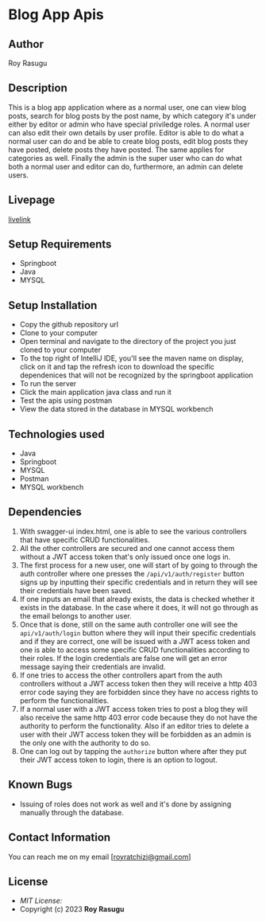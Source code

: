 # Blog App Apis
## Author
Roy Rasugu

## Description
This is a blog app application where as a normal user, one can view blog posts, search for blog posts by the post name, by which category it's under either by editor or admin who have special priviledge roles. A normal user can also edit their own details by user profile. Editor is able to do what a normal user can do and be able to create blog posts, edit blog posts they have posted, delete posts they have posted. The same applies for categories as well. Finally the admin is the super user who can do what both a normal user and editor can do, furthermore, an admin can delete users.

## Livepage
[livelink](http://blogwebapp-env.eba-xdx3tmsm.ap-southeast-2.elasticbeanstalk.com/swagger-ui/index.html)

## Setup Requirements
* Springboot
* Java
* MYSQL

## Setup Installation
* Copy the github repository url
* Clone to your computer
* Open terminal and navigate to the directory of the project you just cloned to your computer
* To the top right of IntelliJ IDE, you'll see the maven name on display, click on it and tap the refresh icon to download the specific dependenices that will not be recognized by the springboot application
* To run the server
* Click the main application java class and run it
* Test the apis using postman
* View the data stored in the database in MYSQL workbench

## Technologies used
* Java
* Springboot
* MYSQL
* Postman
* MYSQL workbench

## Dependencies
1. With swagger-ui index.html, one is able to see the various controllers that have specific CRUD functionalities.
2. All the other controllers are secured and one cannot access them without a JWT access token that's only issued once one logs in.
3. The first process for a new user, one will start of by going to through the auth controller where one presses the ```/api/v1/auth/register``` button signs up by inputting their specific credentials and in return they will see their credentials have been saved.
4. If one inputs an email that already exists, the data is checked whether it exists in the database. In the case where it does, it will not go through as the email belongs to another user.
5. Once that is done, still on the same auth controller one will see the ```api/v1/auth/login``` button where they will input their specific credentials and if they are correct, one will be issued with a JWT acess token and one is able to access some specific CRUD functionalities according to their roles. If the login credentials are false one will get an error message saying their credentials are invalid.
6. If one tries to access the other controllers apart from the auth controllers without a JWT access token then they will receive a http 403 error code saying they are forbidden since they have no access rights to perform the functionalities. 
7. If a normal user with a JWT access token tries to post a blog they will also receive the same http 403 error code because they do not have the authority to perform the functionality. Also if an editor tries to delete a user with their JWT access token they will be forbidden as an admin is the only one with the authority to do so.
8. One can log out by tapping the ```authorize``` button where after they put their JWT access token to login, there is an option to logout.

## Known Bugs
* Issuing of roles does not work as well and it's done by assigning manually through the database.

## Contact Information

You can reach me on my email [royratchizi@gmail.com]

## License
* *MIT License:*
* Copyright (c) 2023 **Roy Rasugu**